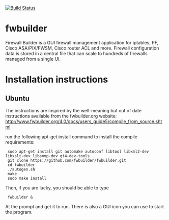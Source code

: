 [![Build Status](https://travis-ci.org/fwbuilder/fwbuilder.svg?branch=master)](https://travis-ci.org/fwbuilder/fwbuilder)

fwbuilder
=========

Firewall Builder is a GUI firewall management application for iptables, PF, Cisco ASA/PIX/FWSM, Cisco router ACL and more. Firewall configuration data is stored in a central file that can scale to hundreds of firewalls managed from a single UI.


Installation instructions
=========================


Ubuntu
---------

The instructions are inspired by the well-meaning but out of date instructions available from the fwbuilder.org website: http://www.fwbuilder.org/4.0/docs/users_guide5/compile_from_source.shtml

run the following apt-get install command to install the compile requirements:

```
 sudo apt-get install git automake autoconf libtool libxml2-dev libxslt-dev libsnmp-dev qt4-dev-tools
 git clone https://github.com/fwbuilder/fwbuilder.git
 cd fwbuilder
 ./autogen.sh
 make
 sudo make install
```
Then, if you are lucky, you should be able to type
```
 fwbuilder &
```
At the prompt and get it to run. There is also a GUI icon you can use to start the program. 


